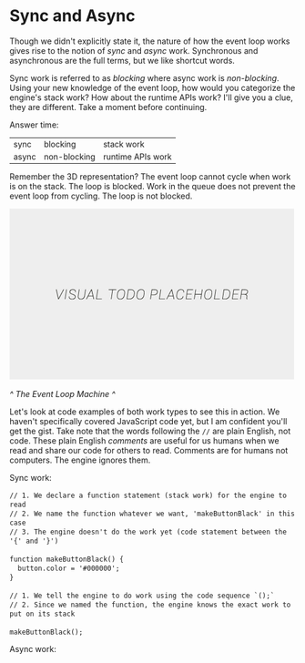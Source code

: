 # Sync and Async

Though we didn't explicitly state it, the nature of how the event loop works gives rise to the notion of *sync* and *async* work. Synchronous and asynchronous are the full terms, but we like shortcut words.

Sync work is referred to as *blocking* where async work is *non-blocking*. Using your new knowledge of the event loop, how would you categorize the engine's stack work? How about the runtime APIs work? I'll give you a clue, they are different. Take a moment before continuing.

Answer time:
<table>
  <tr>
    <td>sync</td>
    <td>blocking</td>
    <td>stack work</td>
  </tr>
  <tr>
    <td>async</td>
    <td>non-blocking</td>
    <td>runtime APIs work</td>
  </tr>
</table>

Remember the 3D representation? The event loop cannot cycle when work is on the stack. The loop is blocked. Work in the queue does not prevent the event loop from cycling. The loop is not blocked.

![alt text](../assets/visual-todo-placeholder.jpg "The Event Loop Machine")

*^ The Event Loop Machine ^*

Let's look at code examples of both work types to see this in action. We haven't specifically covered JavaScript code yet, but I am confident you'll get the gist. Take note that the words following the `//` are plain English, not code. These plain English *comments* are useful for us humans when we read and share our code for others to read. Comments are for humans not computers. The engine ignores them.

Sync work:
```
// 1. We declare a function statement (stack work) for the engine to read
// 2. We name the function whatever we want, 'makeButtonBlack' in this case
// 3. The engine doesn't do the work yet (code statement between the '{' and '}')

function makeButtonBlack() {
  button.color = '#000000';
}

// 1. We tell the engine to do work using the code sequence `();`
// 2. Since we named the function, the engine knows the exact work to put on its stack

makeButtonBlack();
```

Async work:
```

```
